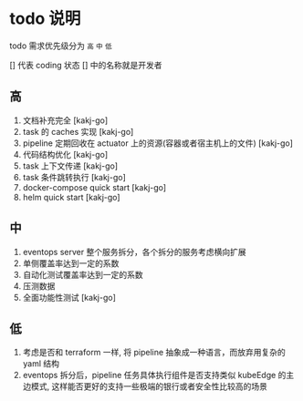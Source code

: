 # todo 说明
todo 需求优先级分为 `高` `中` `低`

[] 代表 coding 状态 [] 中的名称就是开发者

## 高
1. 文档补充完全 [kakj-go]
2. task 的 caches 实现 [kakj-go]
3. pipeline 定期回收在 actuator 上的资源(容器或者宿主机上的文件) [kakj-go]
5. 代码结构优化 [kakj-go]
6. task 上下文传递 [kakj-go]
7. task 条件跳转执行 [kakj-go]
8. docker-compose quick start [kakj-go]
9. helm quick start [kakj-go]

## 中
1. eventops server 整个服务拆分，各个拆分的服务考虑横向扩展
2. 单侧覆盖率达到一定的系数
3. 自动化测试覆盖率达到一定的系数
4. 压测数据
5. 全面功能性测试 [kakj-go]

## 低
1. 考虑是否和 terraform 一样, 将 pipeline 抽象成一种语言，而放弃用复杂的 yaml 结构
2. eventops 拆分后，pipeline 任务具体执行组件是否支持类似 kubeEdge 的主边模式, 这样能否更好的支持一些极端的银行或者安全性比较高的场景